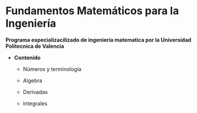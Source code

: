 # Fundamentos Matemáticos para la Ingeniería

**Programa especializacilizado de ingeniería matematica por la Universidad Politecnica de Valencia**

* **Contenido**
  - Números y terminología
  
  - Algebra
  
  - Derivadas
  
  - Integrales
